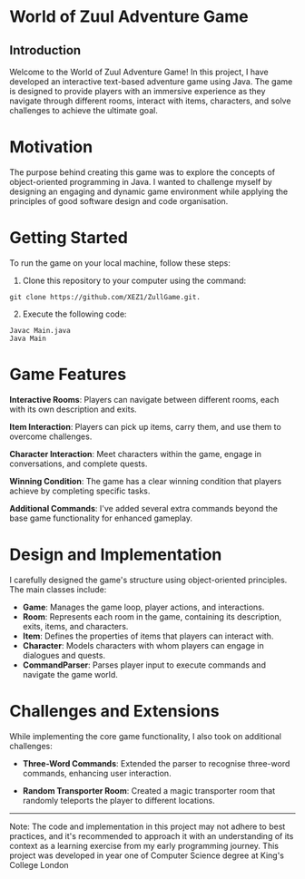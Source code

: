 # World of Zuul Adventure Game

## Introduction

Welcome to the World of Zuul Adventure Game! In this project, I have developed an interactive text-based adventure game using Java. The game is designed to provide players with an immersive experience as they navigate through different rooms, interact with items, characters, and solve challenges to achieve the ultimate goal.

# Motivation

The purpose behind creating this game was to explore the concepts of object-oriented programming in Java. I wanted to challenge myself by designing an engaging and dynamic game environment while applying the principles of good software design and code organisation.

# Getting Started

To run the game on your local machine, follow these steps:

1. Clone this repository to your computer using the command: 
```
git clone https://github.com/XEZ1/ZullGame.git.
```
2. Execute the following code:
```
Javac Main.java
Java Main
```

# Game Features

**Interactive Rooms**: Players can navigate between different rooms, each with its own description and exits.

**Item Interaction**: Players can pick up items, carry them, and use them to overcome challenges.

**Character Interaction**: Meet characters within the game, engage in conversations, and complete quests.

**Winning Condition**: The game has a clear winning condition that players achieve by completing specific tasks.

**Additional Commands**: I've added several extra commands beyond the base game functionality for enhanced gameplay.

# Design and Implementation

I carefully designed the game's structure using object-oriented principles. The main classes include:

- **Game**: Manages the game loop, player actions, and interactions.
- **Room**: Represents each room in the game, containing its description, exits, items, and characters.
- **Item**: Defines the properties of items that players can interact with.
- **Character**: Models characters with whom players can engage in dialogues and quests.
- **CommandParser**: Parses player input to execute commands and navigate the game world.

# Challenges and Extensions

While implementing the core game functionality, I also took on additional challenges:

- **Three-Word Commands**: Extended the parser to recognise three-word commands, enhancing user interaction.

- **Random Transporter Room**: Created a magic transporter room that randomly teleports the player to different locations.

---

Note: The code and implementation in this project may not adhere to best practices, and it's recommended to approach it with an understanding of its context as a learning exercise from my early programming journey.
This project was developed in year one of Computer Science degree at King's College London